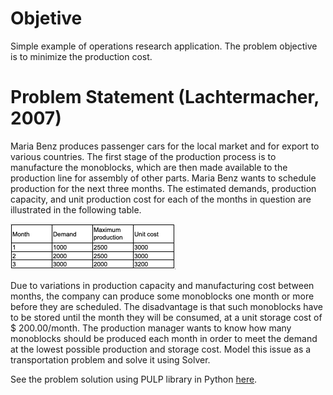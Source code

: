 # Objetive
Simple example of operations research application. The problem objective is to minimize the production cost.

# Problem Statement (Lachtermacher, 2007)
Maria Benz produces passenger cars for the local market and for export to various countries. The first stage of the production process is to manufacture the monoblocks, which are then made available to the production line for assembly of other parts. Maria Benz wants to schedule production for the next three months. The estimated demands, production capacity, and unit production cost for each of the months in question are illustrated in the following table. 

![Data table](Data-table.png)

Due to variations in production capacity and manufacturing cost between months, the company can produce some monoblocks one month or more before they are scheduled. The disadvantage is that such monoblocks have to be stored until the month they will be consumed, at a unit storage cost of $ 200.00/month. The production manager wants to know how many monoblocks should be produced each month in order to meet the demand at the lowest possible production and storage cost. Model this issue as a transportation problem and solve it using Solver.

See the problem solution using PULP library in Python [here](Solution.ipynb).
